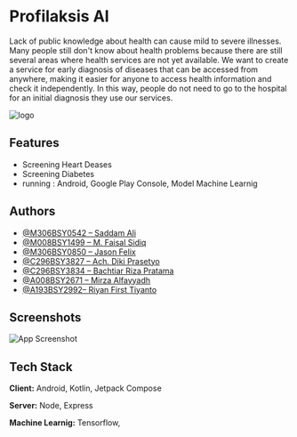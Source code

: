 # Profilaksis AI

Lack of public knowledge about health can cause mild to severe illnesses. Many people still don't know about health problems because there are still several areas where health services are not yet available. We want to create a service for early diagnosis of diseases that can be accessed from anywhere, making it easier for anyone to access health information and check it independently. In this way, people do not need to go to the hospital for an initial diagnosis they use our services.


![logo](https://drive.google.com/uc?export=view&id=1KpfyB7917VNdmEKeVNMgcWi7m01tS4mS)


## Features

- Screening Heart Deases
- Screening Diabetes
- running : Android, Google Play Console, Model Machine Learnig
## Authors

- [@M306BSY0542 – Saddam Ali](https://github.com/saddamalii)
- [@M008BSY1499 – M. Faisal Sidiq](https://github.com/faisalsidiq27)
- [@M306BSY0850 – Jason Felix](https://github.com/ecenn)
- [@C296BSY3827 – Ach. Diki Prasetyo](https://github.com/achdikiprasetyo)
- [@C296BSY3834 – Bachtiar Riza Pratama](https://github.com/bachtiarrizaa)
- [@A008BSY2671 – Mirza Alfayyadh](https://github.com/Mirzaalfayyadh)
- [@A193BSY2992– Riyan First Tiyanto](https://github.com/ryn-crypto)


## Screenshots

![App Screenshot](https://via.placeholder.com/468x300?text=App+Screenshot+Here)


## Tech Stack

**Client:** Android, Kotlin, Jetpack Compose

**Server:** Node, Express

**Machine Learnig:** Tensorflow, 

